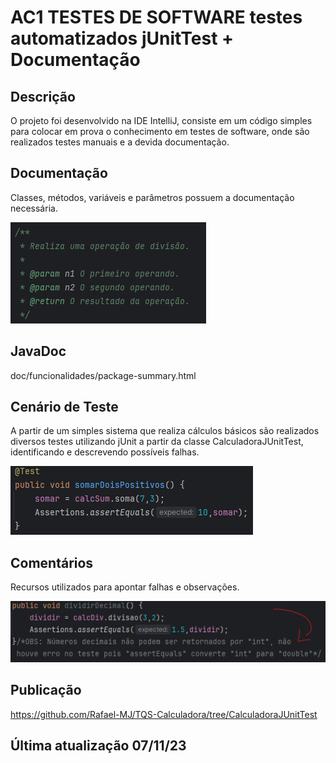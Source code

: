 # AC1 TESTES DE SOFTWARE testes automatizados jUnitTest + Documentação

## Descrição
O projeto foi desenvolvido na IDE IntelliJ, consiste em um código simples para colocar em prova o conhecimento em testes de software, onde são realizados testes manuais e a devida documentação.

## Documentação
Classes, métodos, variáveis e parâmetros possuem a documentação necessária.

![Documentacao](ex_doc.png)

## JavaDoc
doc/funcionalidades/package-summary.html

## Cenário de Teste
A partir de um simples sistema que realiza cálculos básicos são realizados diversos testes utilizando jUnit a partir da classe CalculadoraJUnitTest, identificando e descrevendo possíveis falhas.

![Cenario](ex_func.png)

## Comentários
Recursos utilizados para apontar falhas e observações.

![Comentários](ex_coment.png)

## Publicação
https://github.com/Rafael-MJ/TQS-Calculadora/tree/CalculadoraJUnitTest

## Última atualização 07/11/23
